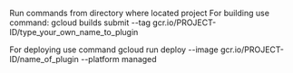 Run commands from directory where located project
For building use command:
gcloud builds submit --tag gcr.io/PROJECT-ID/type_your_own_name_to_plugin

For deploying use command
gcloud run deploy --image gcr.io/PROJECT-ID/name_of_plugin --platform managed

